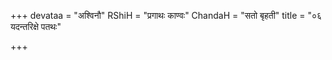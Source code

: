 +++
devataa = "अश्विनौ"
RShiH = "प्रगाथः काण्वः"
ChandaH = "सतो बृहती"
title = "०६ यदन्तरिक्षे पतथः"

+++
